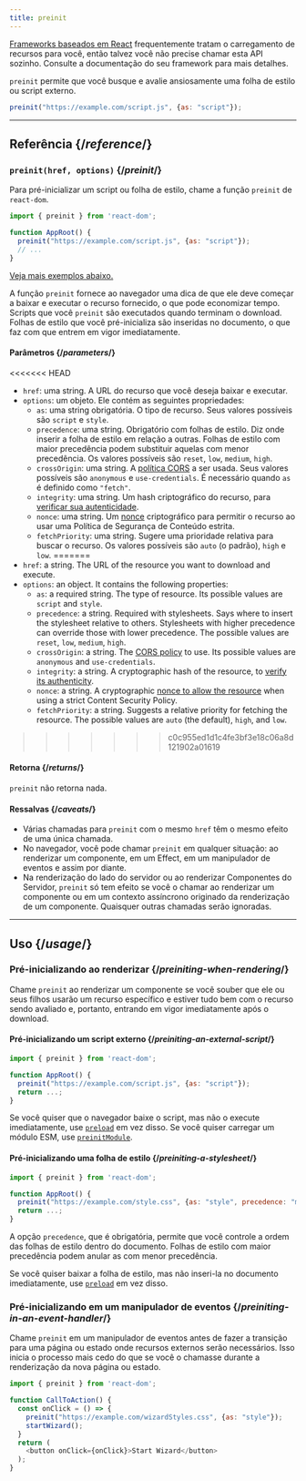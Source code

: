 ```yaml
---
title: preinit
---
```


<Note>

[Frameworks baseados em React](/learn/start-a-new-react-project) frequentemente tratam o carregamento de recursos para você, então talvez você não precise chamar esta API sozinho. Consulte a documentação do seu framework para mais detalhes.

</Note>

<Intro>

`preinit` permite que você busque e avalie ansiosamente uma folha de estilo ou script externo.

```js
preinit("https://example.com/script.js", {as: "script"});
```

</Intro>

<InlineToc />

---

## Referência {/*reference*/}

### `preinit(href, options)` {/*preinit*/}

Para pré-inicializar um script ou folha de estilo, chame a função `preinit` de `react-dom`.

```js
import { preinit } from 'react-dom';

function AppRoot() {
  preinit("https://example.com/script.js", {as: "script"});
  // ...
}

```

[Veja mais exemplos abaixo.](#usage)

A função `preinit` fornece ao navegador uma dica de que ele deve começar a baixar e executar o recurso fornecido, o que pode economizar tempo. Scripts que você `preinit` são executados quando terminam o download. Folhas de estilo que você pré-inicializa são inseridas no documento, o que faz com que entrem em vigor imediatamente.

#### Parâmetros {/*parameters*/}

<<<<<<< HEAD
* `href`: uma string. A URL do recurso que você deseja baixar e executar.
* `options`: um objeto. Ele contém as seguintes propriedades:
  *  `as`: uma string obrigatória. O tipo de recurso. Seus valores possíveis são `script` e `style`.
  * `precedence`: uma string. Obrigatório com folhas de estilo. Diz onde inserir a folha de estilo em relação a outras. Folhas de estilo com maior precedência podem substituir aquelas com menor precedência. Os valores possíveis são `reset`, `low`, `medium`, `high`.
  *  `crossOrigin`: uma string. A [política CORS](https://developer.mozilla.org/en-US/docs/Web/HTML/Attributes/crossorigin) a ser usada. Seus valores possíveis são `anonymous` e `use-credentials`. É necessário quando `as` é definido como `"fetch"`.
  *  `integrity`: uma string. Um hash criptográfico do recurso, para [verificar sua autenticidade](https://developer.mozilla.org/en-US/docs/Web/Security/Subresource_Integrity).
  *  `nonce`: uma string. Um [nonce](https://developer.mozilla.org/en-US/docs/Web/HTML/Global_attributes/nonce) criptográfico para permitir o recurso ao usar uma Política de Segurança de Conteúdo estrita.
  *  `fetchPriority`: uma string. Sugere uma prioridade relativa para buscar o recurso. Os valores possíveis são `auto` (o padrão), `high` e `low`.
=======
* `href`: a string. The URL of the resource you want to download and execute.
* `options`: an object. It contains the following properties:
  *  `as`: a required string. The type of resource. Its possible values are `script` and `style`.
  * `precedence`: a string. Required with stylesheets. Says where to insert the stylesheet relative to others. Stylesheets with higher precedence can override those with lower precedence. The possible values are `reset`, `low`, `medium`, `high`. 
  *  `crossOrigin`: a string. The [CORS policy](https://developer.mozilla.org/en-US/docs/Web/HTML/Attributes/crossorigin) to use. Its possible values are `anonymous` and `use-credentials`.
  *  `integrity`: a string. A cryptographic hash of the resource, to [verify its authenticity](https://developer.mozilla.org/en-US/docs/Web/Security/Subresource_Integrity).
  *  `nonce`: a string. A cryptographic [nonce to allow the resource](https://developer.mozilla.org/en-US/docs/Web/HTML/Global_attributes/nonce) when using a strict Content Security Policy. 
  *  `fetchPriority`: a string. Suggests a relative priority for fetching the resource. The possible values are `auto` (the default), `high`, and `low`.
>>>>>>> c0c955ed1d1c4fe3bf3e18c06a8d121902a01619

#### Retorna {/*returns*/}

`preinit` não retorna nada.

#### Ressalvas {/*caveats*/}

* Várias chamadas para `preinit` com o mesmo `href` têm o mesmo efeito de uma única chamada.
* No navegador, você pode chamar `preinit` em qualquer situação: ao renderizar um componente, em um Effect, em um manipulador de eventos e assim por diante.
* Na renderização do lado do servidor ou ao renderizar Componentes do Servidor, `preinit` só tem efeito se você o chamar ao renderizar um componente ou em um contexto assíncrono originado da renderização de um componente. Quaisquer outras chamadas serão ignoradas.

---

## Uso {/*usage*/}

### Pré-inicializando ao renderizar {/*preiniting-when-rendering*/}

Chame `preinit` ao renderizar um componente se você souber que ele ou seus filhos usarão um recurso específico e estiver tudo bem com o recurso sendo avaliado e, portanto, entrando em vigor imediatamente após o download.

<Recipes titleText="Exemplos de pré-inicialização">

#### Pré-inicializando um script externo {/*preiniting-an-external-script*/}

```js
import { preinit } from 'react-dom';

function AppRoot() {
  preinit("https://example.com/script.js", {as: "script"});
  return ...;
}
```

Se você quiser que o navegador baixe o script, mas não o execute imediatamente, use [`preload`](/reference/react-dom/preload) em vez disso. Se você quiser carregar um módulo ESM, use [`preinitModule`](/reference/react-dom/preinitModule).

<Solution />

#### Pré-inicializando uma folha de estilo {/*preiniting-a-stylesheet*/}

```js
import { preinit } from 'react-dom';

function AppRoot() {
  preinit("https://example.com/style.css", {as: "style", precedence: "medium"});
  return ...;
}
```

A opção `precedence`, que é obrigatória, permite que você controle a ordem das folhas de estilo dentro do documento. Folhas de estilo com maior precedência podem anular as com menor precedência.

Se você quiser baixar a folha de estilo, mas não inseri-la no documento imediatamente, use [`preload`](/reference/react-dom/preload) em vez disso.

<Solution />

</Recipes>

### Pré-inicializando em um manipulador de eventos {/*preiniting-in-an-event-handler*/}

Chame `preinit` em um manipulador de eventos antes de fazer a transição para uma página ou estado onde recursos externos serão necessários. Isso inicia o processo mais cedo do que se você o chamasse durante a renderização da nova página ou estado.

```js
import { preinit } from 'react-dom';

function CallToAction() {
  const onClick = () => {
    preinit("https://example.com/wizardStyles.css", {as: "style"});
    startWizard();
  }
  return (
    <button onClick={onClick}>Start Wizard</button>
  );
}
```